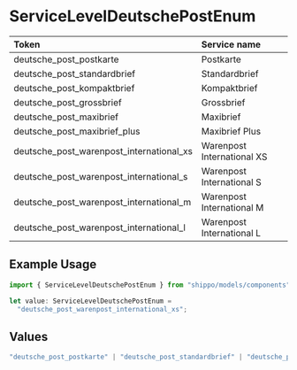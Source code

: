 # ServiceLevelDeutschePostEnum

|Token | Service name|
|:---|:---|
| deutsche_post_postkarte | Postkarte|
| deutsche_post_standardbrief | Standardbrief|
| deutsche_post_kompaktbrief | Kompaktbrief|
| deutsche_post_grossbrief | Grossbrief|
| deutsche_post_maxibrief | Maxibrief|
| deutsche_post_maxibrief_plus | Maxibrief Plus|
| deutsche_post_warenpost_international_xs | Warenpost International XS|
| deutsche_post_warenpost_international_s | Warenpost International S|
| deutsche_post_warenpost_international_m | Warenpost International M|
| deutsche_post_warenpost_international_l | Warenpost International L|


## Example Usage

```typescript
import { ServiceLevelDeutschePostEnum } from "shippo/models/components";

let value: ServiceLevelDeutschePostEnum =
  "deutsche_post_warenpost_international_xs";
```

## Values

```typescript
"deutsche_post_postkarte" | "deutsche_post_standardbrief" | "deutsche_post_kompaktbrief" | "deutsche_post_grossbrief" | "deutsche_post_maxibrief" | "deutsche_post_maxibrief_plus" | "deutsche_post_warenpost_international_xs" | "deutsche_post_warenpost_international_s" | "deutsche_post_warenpost_international_m" | "deutsche_post_warenpost_international_l"
```